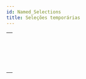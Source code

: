 ```yaml
---
id: Named_Selections
title: Seleções temporárias
---
```


|                                                                                                                 |
| --------------------------------------------------------------------------------------------------------------- |
| [<!-- INCLUDE #_command_.CLEAR NAMED SELECTION.Syntax -->](../../commands-legacy/clear-named-selection.md)<br/> |
| [<!-- INCLUDE #_command_.COPY NAMED SELECTION.Syntax -->](../../commands-legacy/copy-named-selection.md)<br/>   |
| [<!-- INCLUDE #_command_.CUT NAMED SELECTION.Syntax -->](../../commands-legacy/cut-named-selection.md)<br/>     |
| [<!-- INCLUDE #_command_.USE NAMED SELECTION.Syntax -->](../../commands-legacy/use-named-selection.md)<br/>     |
